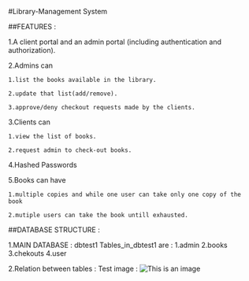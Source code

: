 #Library-Management System

##FEATURES :

1.A client portal and an admin portal (including authentication and authorization).

2.Admins can 

    1.list the books available in the library.

    2.update that list(add/remove).

    3.approve/deny checkout requests made by the clients.

3.Clients can 

    1.view the list of books.

    2.request admin to check-out books.

4.Hashed Passwords

5.Books can have

    1.multiple copies and while one user can take only one copy of the book
    
    2.mutiple users can take the book untill exhausted.



##DATABASE STRUCTURE :

1.MAIN DATABASE : dbtest1
Tables_in_dbtest1 are :
    1.admin
    2.books
    3.chekouts
    4.user

2.Relation between tables :
    Test image : ![This is an image](https://cdn.discordapp.com/attachments/918561473008123954/981376812032610334/1654048852995.jpg)
